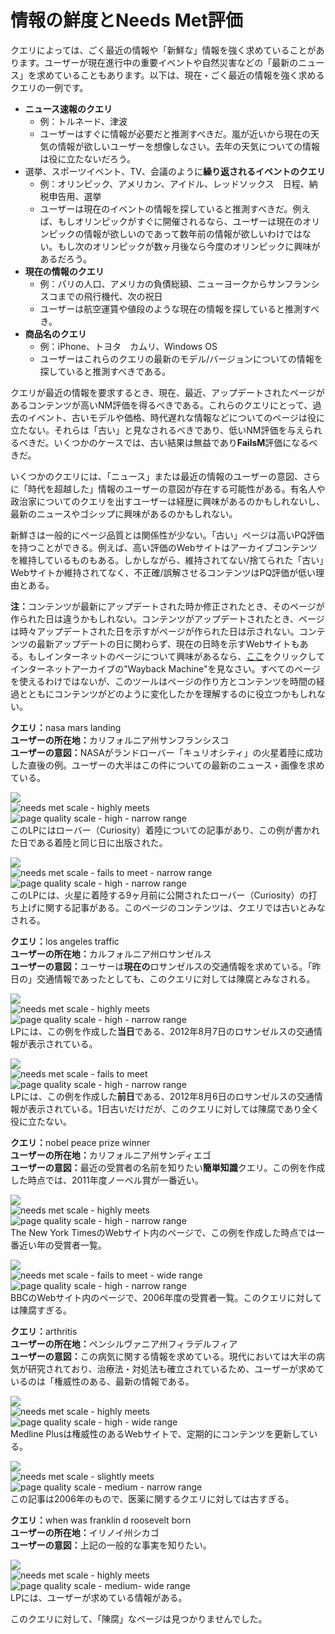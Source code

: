 # 情報の鮮度とNeeds Met評価

クエリによっては、ごく最近の情報や「新鮮な」情報を強く求めていることがあります。ユーザーが現在進行中の重要イベントや自然災害などの「最新のニュース」を求めていることもあります。以下は、現在・ごく最近の情報を強く求めるクエリの一例です。

- **ニュース速報のクエリ**  
  - 例：<span class="query">トルネード</span>、<span class="query">津波</span>  
  - ユーザーはすぐに情報が必要だと推測すべきだ。嵐が近いから現在の天気の情報が欲しいユーザーを想像しなさい。去年の天気についての情報は役に立たないだろう。
- 選挙、スポーツイベント、TV、会議のように**繰り返されるイベントのクエリ**  
  - 例：<span class="query">オリンピック</span>、<span class="query">アメリカン、アイドル</span>、<span class="query">レッドソックス　日程</span>、<span class="query">納税申告用</span>、<span class="query">選挙</span>  
  - ユーザーは現在のイベントの情報を探していると推測すべきだ。例えば、もしオリンピックがすぐに開催されるなら、ユーザーは現在のオリンピックの情報が欲しいのであって数年前の情報が欲しいわけではない。もし次のオリンピックが数ヶ月後なら今度のオリンピックに興味があるだろう。
- **現在の情報のクエリ**  
  - 例：<span class="query">パリの人口</span>、<span class="query">アメリカの負債総額</span>、<span class="query">ニューヨークからサンフランシスコまでの飛行機代</span>、<span class="query">次の祝日</span>  
  - ユーザーは航空運賃や値段のような現在の情報を探していると推測すべき。
- **商品名のクエリ**  
  - 例：<span class="query">iPhone</span>、<span class="query">トヨタ　カムリ</span>、<span class="query">Windows OS</span>  
  - ユーザーはこれらのクエリの最新のモデル/バージョンについての情報を探していると推測すべきである。

クエリが最近の情報を要求するとき、現在、最近、アップデートされたページがあるコンテンツが高いNM評価を得るべきである。これらのクエリにとって、過去のイベント、古いモデルや価格、時代遅れな情報などについてのページは役に立たない。それらは「古い」と見なされるべきであり、低いNM評価を与えられるべきだ。いくつかのケースでは、古い結果は無益であり**FailsM**評価になるべきだ。

いくつかのクエリには、「ニュース」または最近の情報のユーザーの意図、さらに「時代を超越した」情報のユーザーの意図が存在する可能性がある。有名人や政治家についてのクエリを出すユーザーは経歴に興味があるのかもしれないし、最新のニュースやゴシップに興味があるのかもしれない。

新鮮さは一般的にページ品質とは関係性が少ない。「古い」ページは高いPQ評価を持つことができる。例えば、高い評価のWebサイトはアーカイブコンテンツを維持しているものもある。しかしながら、維持されてない/捨てられた「古い」Webサイトか維持されてなく、不正確/誤解させるコンテンツはPQ評価が低い理由とある。

**注：**<!-- -->コンテンツが最新にアップデートされた時か修正されたとき、そのページが作られた日は違うかもしれない。コンテンツがアップデートされたとき、ページは時々アップデートされた日を示すがページが作られた日は示されない。コンテンツの最新アップデートの日に関わらず、現在の日時を示すWebサイトもある。もしインターネットのページについて興味があるなら、[ここ](http://archive.org/web/web.php)をクリックしてインターネットアーカイブの"Wayback Machine"を見なさい。すべてのページを使えるわけではないが、このツールはページの作り方とコンテンツを時間の経過とともにコンテンツがどのように変化したかを理解するのに役立つかもしれない。

<div class="examples">
<div class="example">

**クエリ：**<span class="query">nasa mars landing</span>  
**ユーザーの所在地：**<!-- -->カリフォルニア州サンフランシスコ  
**ユーザーの意図：**<!-- -->NASAがランドローバー「キュリオシティ」の火星着陸に成功した直後の例。ユーザーの大半はこの件についての最新のニュース・画像を求めている。

<div class="results">
<div class="result">

![](/img/qrg/img721.jpg)  
![needs met scale - highly meets](/img/qrg/hm.jpg)  
![page quality scale - high - narrow range](/img/qrg/high-narrow.jpg)  
このLPにはローバー（Curiosity）着陸についての記事があり、この例が書かれた日である着陸と同じ日に出版された。

</div>
<div class="result">

![](/img/qrg/img724.jpg)  
![needs met scale - fails to meet - narrow range](/img/qrg/failsm-narrow.jpg)  
![page quality scale - high - narrow range](/img/qrg/high-narrow.jpg)  
このLPには、火星に着陸する9ヶ月前に公開されたローバー（Curiosity）の打ち上げに関する記事がある。このページのコンテンツは、クエリでは古いとみなされる。

</div>
</div>
</div>
<div class="example">

**クエリ：**<span class="query">los angeles traffic</span>  
**ユーザーの所在地：**<!-- -->カルフォルニア州ロサンゼルス  
**ユーザーの意図：**<!-- -->ユーサーは**現在の**ロサンゼルスの交通情報を求めている。「昨日の」交通情報であったとしても、このクエリに対しては陳腐とみなされる。

<div class="results">
<div class="result">

![](/img/qrg/img727.jpg)  
![needs met scale - highly meets](/img/qrg/hm.jpg)  
![page quality scale - high - narrow range](/img/qrg/high-narrow.jpg)  
LPには、この例を作成した**当日**である、2012年8月7日のロサンゼルスの交通情報が表示されている。

</div>
<div class="result">

![](/img/qrg/img730.jpg)  
![needs met scale - fails to meet](/img/qrg/failsm.jpg)  
![page quality scale - high - narrow range](/img/qrg/high-narrow.jpg)  
LPには、この例を作成した**前日**である、2012年8月6日のロサンゼルスの交通情報が表示されている。1日古いだけだが、このクエリに対しては陳腐であり全く役に立たない。

</div>
</div>
</div>
<div class="example">

**クエリ：**<span class="query">nobel peace prize winner</span>  
**ユーザーの所在地：**<!-- -->カリフォルニア州サンディエゴ  
**ユーザーの意図：**<!-- -->最近の受賞者の名前を知りたい**簡単知識**クエリ。この例を作成した時点では、2011年度ノーベル賞が一番近い。

<div class="results">
<div class="result">

![](/img/qrg/img733.jpg)  
![needs met scale - highly meets](/img/qrg/hm.jpg)  
![page quality scale - high - narrow range](/img/qrg/high-narrow.jpg)  
The New York TimesのWebサイト内のページで、この例を作成した時点では一番近い年の受賞者一覧。

</div>
<div class="result">

![](/img/qrg/img736.jpg)  
![needs met scale - fails to meet - wide range](/img/qrg/failsm-wide.jpg)  
![page quality scale - high - narrow range](/img/qrg/high-narrow.jpg)  
BBCのWebサイト内のページで、2006年度の受賞者一覧。このクエリに対しては陳腐すぎる。

</div>
</div>
</div>
<div class="example">

**クエリ：**<span class="query">arthritis</span>  
**ユーザーの所在地：**<!-- -->ペンシルヴァニア州フィラデルフィア  
**ユーザーの意図：**<!-- -->この病気に関する情報を求めている。現代においては大半の病気が研究されており、治療法・対処法も確立されているため、ユーザーが求めているのは「権威性のある、最新の情報である。

<div class="results">
<div class="result">

![](/img/qrg/img740.jpg)  
![needs met scale - highly meets](/img/qrg/hm.jpg)  
![page quality scale - high - wide range](/img/qrg/high-wide.jpg)  
Medline Plusは権威性のあるWebサイトで、定期的にコンテンツを更新している。

</div>
<div class="result">

![](/img/qrg/img743.jpg)  
![needs met scale - slightly meets](/img/qrg/sm.jpg)  
![page quality scale - medium - narrow range](/img/qrg/medium-narrow.jpg)  
この記事は2006年のもので、医薬に関するクエリに対しては古すぎる。

</div>
</div>
</div>
<div class="example">

**クエリ：**<span class="query">when was franklin d roosevelt born</span>  
**ユーザーの所在地：**<!-- -->イリノイ州シカゴ  
**ユーザーの意図：**<!-- -->上記の一般的な事実を知りたい。

<div class="results">
<div class="result">

![](/img/qrg/img746.jpg)  
![needs met scale - highly meets](/img/qrg/hm.jpg)  
![page quality scale - medium- wide range](/img/qrg/medium-wide.jpg)  
LPには、ユーザーが求めている情報がある。

</div>
<div class="result">

このクエリに対して、「陳腐」なページは見つかりませんでした。

</div>
</div>
</div>
</div>
